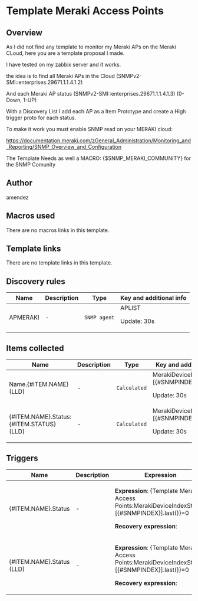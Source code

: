 # Template Meraki Access Points

## Overview

As I did not find any template to monitor my Meraki APs on the Meraki CLoud, here you are a template proposal I made.


I have tested on my zabbix server and it works.


the idea is to find all Meraki APs in the Cloud (SNMPv2-SMI::enterprises.29671.1.1.4.1.2)


And each Meraki AP status (SNMPv2-SMI::enterprises.29671.1.1.4.1.3) (0-Down, 1-UP)


With a Discovery List I add each AP as a Item Prototype and create a High trigger proto for each status.


 


To make it work you must enable SNMP read on your MERAKI cloud:


<https://documentation.meraki.com/zGeneral_Administration/Monitoring_and_Reporting/SNMP_Overview_and_Configuration>


The Template Needs as well a MACRO: {$SNMP\_MERAKI\_COMMUNITY} for the SNMP Comunity


 

## Author

amendez

## Macros used

There are no macros links in this template.

## Template links

There are no template links in this template.

## Discovery rules

|Name|Description|Type|Key and additional info|
|----|-----------|----|----|
|APMERAKI|<p>-</p>|`SNMP agent`|APLIST<p>Update: 30s</p>|
## Items collected

|Name|Description|Type|Key and additional info|
|----|-----------|----|----|
|Name.{#ITEM.NAME} (LLD)|<p>-</p>|`Calculated`|MerakiDeviceIndex.[{#SNMPINDEX}]<p>Update: 30s</p>|
|{#ITEM.NAME}.Status:{#ITEM.STATUS} (LLD)|<p>-</p>|`Calculated`|MerakiDeviceIndexStatus.[{#SNMPINDEX}]<p>Update: 30s</p>|
## Triggers

|Name|Description|Expression|Priority|
|----|-----------|----------|--------|
|{#ITEM.NAME}.Status|<p>-</p>|<p>**Expression**: {Template Meraki Access Points:MerakiDeviceIndexStatus.[{#SNMPINDEX}].last()}=0</p><p>**Recovery expression**: </p>|high|
|{#ITEM.NAME}.Status (LLD)|<p>-</p>|<p>**Expression**: {Template Meraki Access Points:MerakiDeviceIndexStatus.[{#SNMPINDEX}].last()}=0</p><p>**Recovery expression**: </p>|high|
